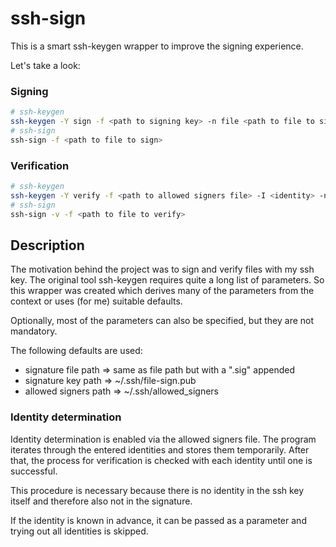 # ssh-sign

This is a smart ssh-keygen wrapper to improve the signing experience.

Let's take a look:

### Signing
```sh
# ssh-keygen
ssh-keygen -Y sign -f <path to signing key> -n file <path to file to sign>
# ssh-sign
ssh-sign -f <path to file to sign>
```
### Verification
```sh
# ssh-keygen
ssh-keygen -Y verify -f <path to allowed signers file> -I <identity> -n file -s <path to signature file> < <path to file to verify>
# ssh-sign
ssh-sign -v -f <path to file to verify>
```
## Description
The motivation behind the project was to sign and verify files with my ssh key. The original tool ssh-keygen requires quite a long list of parameters. So this wrapper was created which derives many of the parameters from the context or uses (for me) suitable defaults.

Optionally, most of the parameters can also be specified, but they are not mandatory.

The following defaults are used:

* signature file path => same as file path but with a ".sig" appended
* signature key path => ~/.ssh/file-sign.pub
* allowed signers path => ~/.ssh/allowed_signers

### Identity determination
Identity determination is enabled via the allowed signers file. The program iterates through the entered identities and stores them temporarily. After that, the process for verification is checked with each identity until one is successful. 

This procedure is necessary because there is no identity in the ssh key itself and therefore also not in the signature. 

If the identity is known in advance, it can be passed as a parameter and trying out all identities is skipped.
